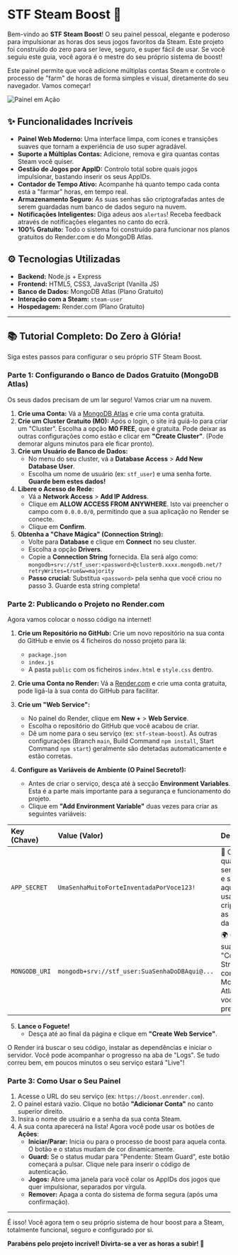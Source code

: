 # STF Steam Boost 🚀

Bem-vindo ao **STF Steam Boost**! O seu painel pessoal, elegante e poderoso para impulsionar as horas dos seus jogos favoritos da Steam. Este projeto foi construído do zero para ser leve, seguro, e super fácil de usar. Se você seguiu este guia, você agora é o mestre do seu próprio sistema de boost!

Este painel permite que você adicione múltiplas contas Steam e controle o processo de "farm" de horas de forma simples e visual, diretamente do seu navegador. Vamos começar!

![Painel em Ação](https://imgur.com/a/8Tcn6zv)

## ✨ Funcionalidades Incríveis

* **Painel Web Moderno:** Uma interface limpa, com ícones e transições suaves que tornam a experiência de uso super agradável.
* **Suporte a Múltiplas Contas:** Adicione, remova e gira quantas contas Steam você quiser.
* **Gestão de Jogos por AppID:** Controlo total sobre quais jogos impulsionar, bastando inserir os seus AppIDs.
* **Contador de Tempo Ativo:** Acompanhe há quanto tempo cada conta está a "farmar" horas, em tempo real.
* **Armazenamento Seguro:** As suas senhas são criptografadas antes de serem guardadas num banco de dados seguro na nuvem.
* **Notificações Inteligentes:** Diga adeus aos `alertas`! Receba feedback através de notificações elegantes no canto do ecrã.
* **100% Gratuito:** Todo o sistema foi construído para funcionar nos planos gratuitos do Render.com e do MongoDB Atlas.

## ⚙️ Tecnologias Utilizadas

* **Backend:** Node.js + Express
* **Frontend:** HTML5, CSS3, JavaScript (Vanilla JS)
* **Banco de Dados:** MongoDB Atlas (Plano Gratuito)
* **Interação com a Steam:** `steam-user`
* **Hospedagem:** Render.com (Plano Gratuito)

---

## 📚 Tutorial Completo: Do Zero à Glória!

Siga estes passos para configurar o seu próprio STF Steam Boost.

### **Parte 1: Configurando o Banco de Dados Gratuito (MongoDB Atlas)**

Os seus dados precisam de um lar seguro! Vamos criar um na nuvem.

1.  **Crie uma Conta:** Vá a [MongoDB Atlas](https://www.mongodb.com/cloud/atlas/register) e crie uma conta gratuita.
2.  **Crie um Cluster Gratuito (M0):** Após o login, o site irá guiá-lo para criar um "Cluster". Escolha a opção **M0 FREE**, que é gratuita. Pode deixar as outras configurações como estão e clicar em **"Create Cluster"**. (Pode demorar alguns minutos para ele ficar pronto).
3.  **Crie um Usuário de Banco de Dados:**
    * No menu do seu cluster, vá a **Database Access** > **Add New Database User**.
    * Escolha um nome de usuário (ex: `stf_user`) e uma senha forte. **Guarde bem estes dados!**
4.  **Libere o Acesso de Rede:**
    * Vá a **Network Access** > **Add IP Address**.
    * Clique em **ALLOW ACCESS FROM ANYWHERE**. Isto vai preencher o campo com `0.0.0.0/0`, permitindo que a sua aplicação no Render se conecte.
    * Clique em **Confirm**.
5.  **Obtenha a "Chave Mágica" (Connection String):**
    * Volte para **Database** e clique em **Connect** no seu cluster.
    * Escolha a opção **Drivers**.
    * Copie a **Connection String** fornecida. Ela será algo como:
        `mongodb+srv://stf_user:<password>@cluster0.xxxx.mongodb.net/?retryWrites=true&w=majority`
    * **Passo crucial:** Substitua `<password>` pela senha que você criou no passo 3. Guarde esta string completa!

### **Parte 2: Publicando o Projeto no Render.com**

Agora vamos colocar o nosso código na internet!

1.  **Crie um Repositório no GitHub:** Crie um novo repositório na sua conta do GitHub e envie os 4 ficheiros do nosso projeto para lá:
    * `package.json`
    * `index.js`
    * A pasta `public` com os ficheiros `index.html` e `style.css` dentro.

2.  **Crie uma Conta no Render:** Vá a [Render.com](https://render.com/) e crie uma conta gratuita, pode ligá-la à sua conta do GitHub para facilitar.

3.  **Crie um "Web Service":**
    * No painel do Render, clique em **New +** > **Web Service**.
    * Escolha o repositório do GitHub que você acabou de criar.
    * Dê um nome para o seu serviço (ex: `stf-steam-boost`). As outras configurações (Branch `main`, Build Command `npm install`, Start Command `npm start`) geralmente são detetadas automaticamente e estão corretas.

4.  **Configure as Variáveis de Ambiente (O Painel Secreto!):**
    * Antes de criar o serviço, desça até à secção **Environment Variables**. Esta é a parte mais importante para a segurança e funcionamento do projeto.
    * Clique em **"Add Environment Variable"** duas vezes para criar as seguintes variáveis:

| Key (Chave)   | Value (Valor)                                     | Descrição                                                                              |
| :------------ | :------------------------------------------------ | :------------------------------------------------------------------------------------- |
| `APP_SECRET`  | `UmaSenhaMuitoForteInventadaPorVoce123!`          | 🔑 Crie qualquer senha longa e secreta aqui. É usada para criptografar as senhas da Steam. |
| `MONGODB_URI` | `mongodb+srv://stf_user:SuaSenhaDoDBAqui@...`     | 🌍 Cole a sua "Connection String" completa do MongoDB Atlas que você preparou.           |

5.  **Lance o Foguete!**
    * Desça até ao final da página e clique em **"Create Web Service"**.

O Render irá buscar o seu código, instalar as dependências e iniciar o servidor. Você pode acompanhar o progresso na aba de "Logs". Se tudo correu bem, em poucos minutos o seu serviço estará "Live"!

### **Parte 3: Como Usar o Seu Painel**

1.  Acesse o URL do seu serviço (ex: `https://boost.onrender.com`).
2.  O painel estará vazio. Clique no botão **"Adicionar Conta"** no canto superior direito.
3.  Insira o nome de usuário e a senha da sua conta Steam.
4.  A sua conta aparecerá na lista! Agora você pode usar os botões de **Ações**:
    * **Iniciar/Parar:** Inicia ou para o processo de boost para aquela conta. O botão e o status mudam de cor dinamicamente.
    * **Guard:** Se o status mudar para "Pendente: Steam Guard", este botão começará a pulsar. Clique nele para inserir o código de autenticação.
    * **Jogos:** Abre uma janela para você colar os AppIDs dos jogos que quer impulsionar, separados por vírgula.
    * **Remover:** Apaga a conta do sistema de forma segura (após uma confirmação).

---

É isso! Você agora tem o seu próprio sistema de hour boost para a Steam, totalmente funcional, seguro e configurado por si.

**Parabéns pelo projeto incrível! Divirta-se a ver as horas a subir! 🎉**
